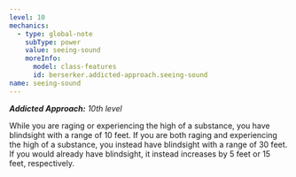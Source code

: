 ```yaml
---
level: 10
mechanics:
  - type: global-note
    subType: power
    value: seeing-sound
    moreInfo:
      model: class-features
      id: berserker.addicted-approach.seeing-sound
name: seeing-sound
---
```

_**Addicted Approach:** 10th level_
While you are raging or experiencing the high of a substance, you have blindsight with a range of 10 feet. If you are both raging and experiencing the high of a substance, you instead have blindsight with a range of 30 feet. If you would already have blindsight, it instead increases by 5 feet or 15 feet, respectively.